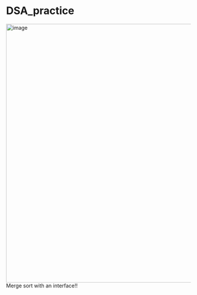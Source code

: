 # DSA_practice
<img width="952" height="707" alt="image" src="https://github.com/user-attachments/assets/eb69a889-8604-4361-84c0-63e2e609541c" />
Merge sort with an interface!!
